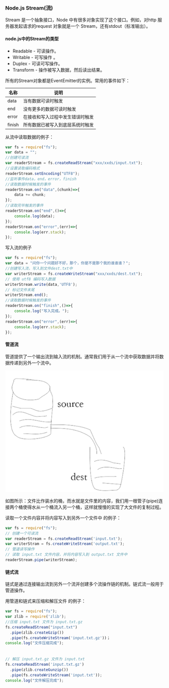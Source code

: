 ### Node.js Stream(流)

Stream 是一个抽象接口，Node 中有很多对象实现了这个接口。例如，对http 服务器发起请求的request 对象就是一个 Stream，还有stdout（标准输出）。 

#### node.js中的Stream的类型

- Readable - 可读操作。 
- Writable - 可写操作 。
- Duplex - 可读可写操作。
- Transform - 操作被写入数据，然后读出结果。 

所有的Stream对象都是EventEmitter的实例。常用的事件如下：

| 名称   | 说明                             |
| ------ | -------------------------------- |
| data   | 当有数据可读时触发               |
| end    | 没有更多的数据可读时触发         |
| error  | 在接收和写入过程中发生错误时触发 |
| finish | 所有数据已被写入到底层系统时触发 |



从流中读取数据的例子：

```js
var fs = require("fs");
var data = "";
//创建可读流
var readerStream = fs.createReadStream("xxx/xxds/input.txt");
//设置读取编码格式
readerStream.setEncoding("UTF8");
//监听事件data，end，error，finish
//读取数据时候触发的事件
readerStream.on("data",(chunk)=>{
    data += chunk;
});
//读取完毕触发的事件
readerStream.on("end",()=>{
    console.log(data);
});
readerStream.on("error",(err)=>{
    console.log(err.stack);
});
```

写入流的例子

```js
var fs = require("fs");
var data = "问你一个问题好不好，那个，你是不是那个我的谁谁谁？";
//创建写入流，写入到文件dest.txt中
var writerStream = fs.createWriteStream("xxx/xxds/dest.txt");
// 使用 utf8 编码写入数据
writerStream.write(data,'UTF8');
// 标记文件末尾
writerStream.end();
//读取数据时候触发的事件
readerStream.on("finish",()=>{
    console.log("写入完成。");
});
readerStream.on("error",(err)=>{
    console.log(err.stack);
});
```

#### 管道流

管道提供了一个输出流到输入流的机制。通常我们用于从一个流中获取数据并将数据传递到另外一个流中。 

![44](https://github.com/lqcool/notes/blob/master/%E4%BB%93%E5%BA%93%E5%9B%BE%E5%BA%93/44.png)

如图所示：文件比作装水的桶，而水就是文件里的内容，我们用一根管子(pipe)连接两个桶使得水从一个桶流入另一个桶，这样就慢慢的实现了大文件的复制过程。 

读取一个文件内容并将内容写入到另外一个文件中 的例子：

```js
var fs = require("fs");
// 创建一个可读流
var readerStream = fs.createReadStream('input.txt');
var writerStram = fs.createWriteStream('output.txt');
// 管道读写操作
// 读取 input.txt 文件内容，并将内容写入到 output.txt 文件中
readerStream.pipe(writerStream);
```

#### 链式流

链式是通过连接输出流到另外一个流并创建多个流操作链的机制。链式流一般用于管道操作。 

用管道和链式来压缩和解压文件 的例子：

```js
var fs = require("fs");
var zlib = require('zlib');
//压缩 input.txt 文件为 input.txt.gz
fs.createReadStream("input.txt")
  .pipe(zlib.createGzip())
  .pipe(fs.createWriteStream('input.txt.gz'))；
console.log("文件压缩完成");


// 解压 input.txt.gz 文件为 input.txt
fs.createReadStream('input.txt.gz')
  .pipe(zlib.createGunzip())
  .pipe(fs.createWriteStream('input.txt'));
console.log("文件解压完成");
```

